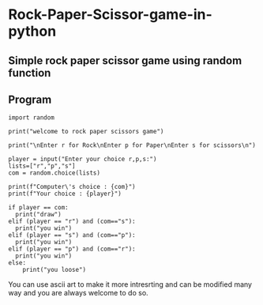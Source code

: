 # Rock-Paper-Scissor-game-in-python

## Simple rock paper scissor game using random function

## Program

    import random
    
    print("welcome to rock paper scissors game")
    
    print("\nEnter r for Rock\nEnter p for Paper\nEnter s for scissors\n")
    
    player = input("Enter your choice r,p,s:")
    lists=["r","p","s"]
    com = random.choice(lists) 
    
    print(f"Computer\'s choice : {com}") 
    print(f"Your choice : {player}")
    
    if player == com:
      print("draw")
    elif (player == "r") and (com=="s"):
      print("you win")
    elif (player == "s") and (com=="p"):
      print("you win")
    elif (player == "p") and (com=="r"):
      print("you win")
    else:
        print("you loose")

You can use ascii art to make it more intresrting and can be modified many way and you are always welcome to do so.
